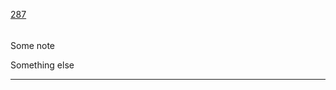 [287](https://github.com/guilhermeprokisch/guilherme/issues/287) 
###### 

Some note


Something else

-------------------------------------------------------------------------------

